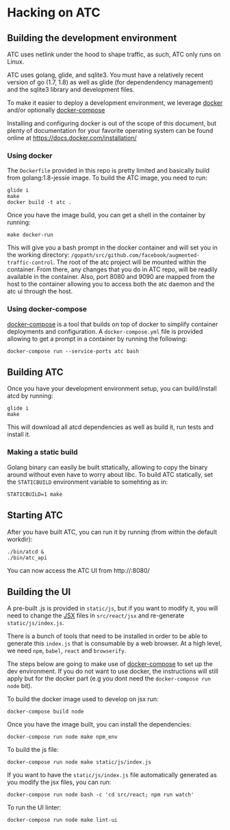 # Hacking on ATC

## Building the development environment

ATC uses netlink under the hood to shape traffic, as such, ATC only runs on Linux.

ATC uses golang, glide, and sqlite3. You must have a relatively recent version of go (1.7, 1.8) as well
as glide (for dependendency management) and the sqlite3 library and development files.

To make it easier to deploy a development environment, we leverage [docker](https://www.docker.com/) and/or optionally [docker-compose](https://docs.docker.com/compose/)

Installing and configuring docker is out of the scope of this document, but plenty of documentation for your favorite operating system can be found online at https://docs.docker.com/installation/

### Using docker

The `Dockerfile` provided in this repo is pretty limited and basically build from golang:1.8-jessie image. To build the ATC image, you need to run:

```
glide i
make
docker build -t atc .
```

Once you have the image build, you can get a shell in the container by running:

```
make docker-run
```

This will give you a bash prompt in the docker container and will set you in the working directory: `/gopath/src/github.com/facebook/augmented-traffic-control`.
The root of the atc project will be mounted within the container. From there, any changes that you do in ATC repo, will be readily available in the container.
Also, port 8080 and 9090 are mapped from the host to the container allowing you to access both the atc daemon and the atc ui through the host.

### Using docker-compose

[docker-compose](https://docs.docker.com/compose/) is a tool that builds on top of docker to simplify container deployments and configuration. A `docker-compose.yml` file is provided allowing to get a prompt in a container by running the following:

```
docker-compose run --service-ports atc bash
```

## Building ATC

Once you have your development environment setup, you can build/install atcd by running:

```
glide i
make
```

This will download all atcd dependencies as well as build it, run tests and install it.

### Making a static build

Golang binary can easily be built sttatically, allowing to copy the binary around without even have to worry about libc. To build ATC statically, set the `STATICBUILD` environment variable to somehting as in:

```
STATICBUILD=1 make
```

## Starting ATC

After you have built ATC, you can run it by running (from within the default workdir):

```
./bin/atcd &
./bin/atc_api
```

You can now access the ATC UI from http://<dockerip>:8080/

## Building the UI

A pre-built .js is provided in `static/js`, but if you want to modify it, you will need to change the [JSX](https://facebook.github.io/react/docs/getting-started.html) files in `src/react/jsx` and re-generate `static/js/index.js`.

There is a bunch of tools that need to be installed in order to be able to generate this `index.js` that is consumable by a web browser. At a high level, we need `npm`, `babel`, `react` and `browserify`.

The steps below are going to make use of [docker-compose](https://docs.docker.com/compose/) to set up the dev environment. If you do not want to use docker, the instructions will still apply but for the docker part (e.g you dont need the `docker-compose run node` bit).

To build the docker image used to develop on jsx run:
```
docker-compose build node
```

Once you have the image built, you can install the dependencies:
```
docker-compose run node make npm_env
```

To build the js file:
```
docker-compose run node make static/js/index.js
```

If you want to have the `static/js/index.js` file automatically generated as you modify the jsx files, you can run:
```
docker-compose run node bash -c 'cd src/react; npm run watch'
```


To run the UI linter:
```
docker-compose run node make lint-ui
```
